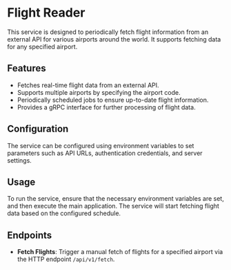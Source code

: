 # Flight Reader

This service is designed to periodically fetch flight information from an external API for various airports around the world. It supports fetching data for any specified airport.

## Features

- Fetches real-time flight data from an external API.
- Supports multiple airports by specifying the airport code.
- Periodically scheduled jobs to ensure up-to-date flight information.
- Provides a gRPC interface for further processing of flight data.

## Configuration

The service can be configured using environment variables to set parameters such as API URLs, authentication credentials, and server settings.

## Usage

To run the service, ensure that the necessary environment variables are set, and then execute the main application. The service will start fetching flight data based on the configured schedule.

## Endpoints

- **Fetch Flights**: Trigger a manual fetch of flights for a specified airport via the HTTP endpoint `/api/v1/fetch`.
